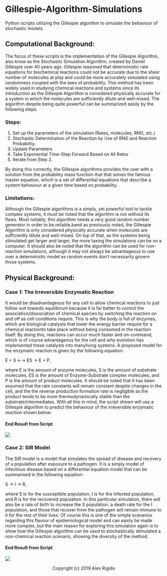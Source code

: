 # Gillespie-Algorithm-Simulations

Python scripts utilizing the Gillespie algorithm to simulate the behaviour of stochastic models.

## Computational Background:

The focus of these scripts is the implementation of the Gillespie Algorithm, also know as the Stochastic Simulation Algorithm, created by Daniel Gillespie over 40 years ago. Gillespie reasoned that deterministic rate equations for biochemical reactions could not be accurate due to the sheer number of molecules at play and could be more accurately simulated using randomness coupled with the laws of probability. This method has been widely used in studying chemical reactions and systems since its introduction as the Gillespie Algorithm is considered physically accurate for a system in which the molecules are sufficiently dilute and well-mixed. The algorithm despite being quite powerful can be summarized easily by the following steps.

### Steps:

1.  Set up the parameters of the simulation (Rates, molecules, RNG, etc.)
2.  Stochastic Determination of the Reaction by Use of RNG and Reaction Probabiltiy.
3.  Update Parameters
4.  Take Exponential Time-Step Forward Based on All Rates
5.  Iterate from Step 2.

By doing this correctly, the Gillespie algorithms provides the user with a solution from the probability mass function that that solves the famous master equation, which is a set of differential equations that describe a system behaviour at a given time based on probability.

### Limitations:

Although the Gillespie algorithms is a simply, yet powerful tool to tackle complex systems, it must be noted that the algorithm is not without its flaws. Most notably, this algorithm needs a very good random number generator in order to be  reliable,band as previously noted, the Gillespie Algorithm is only considered physically accurate when molecules are sufficiently dilute and well-mixed. On top of that, as the systems being stimulated get larger and larger, the more taxing the simulations can be on a computer. It should also be noted that the algorithm can be used for non-reaction simulations, although it may not always be advantageous to use over a deterministic model as random events don’t necessarily govern those systems.

## Physical Background:

### Case 1: The Irreversible Enzymatic Reaction

It would be disadvantageous for any cell to allow chemical reactions to just follow suit towards equilibrium because it is far better to control the association/dissociation of chemical species by switching the reaction on and off as cell conditions require. This is why the body is full of enzymes, which are biological catalysts that lower the energy barrier require for a chemical reactionto take place without being consumed in the reaction itself. By doing this, reactions can occur much faster and on-command, which is of course advantageous for the cell and why evolution has implemented these catalysts  into  manyliving  systems.   A  proposed  model  for  the  enzymatic  reaction  is  given  by the following equation:

E + S ←→ ES → E + P,

where E is the amount of enzyme molecules, S is the amount of substrate molecules, ES is the amount of Enzyme-Substrate complex molecules, and P is the amount of product molecules. It should be noted that it has been assumed that the rate constants will remain constant despite changes in the cell, and the the reverse production formation rate is negligible as the product tends to be more thermodynamically stable than the substrate/intermediates. With all this in mind, the script shown will use a Gillespie algorithm to predict the behaviour of the irreversible enzymatic reaction shown below:


#### End Result from Script

![](https://github.com/a-rigido/Gillespie-Algorithm-Simulations/blob/master/irrEnzymaticReaction.png)

### Case 2: SIR Model

The SIR model is a model that simulates the spread of disease and recovery of a population after exposure to a pathogen. It is a simply model of infectious disease based on a differential equation model that can be summarised in the following equation:

S → I → R,

where S is for the susceptible population, I is for the Infected population, and R is for the recovered population. In this  particular simulation, there will also be a rate of birth to increase the S population, a death rate for the I population, and those that recover from the pathogen will remain immune to it for the rest of their lives. Of course this is one of the simple scenarios regarding this flavour of epidemiological model and can easily be made more complex, but the main reason for exploring this simulation again is to show how the Gillespie algorithm can be used to stochastically stimulated a non-chemical reaction scenario, showing the diversity of the method.

#### End Result from Script

![](https://github.com/a-rigido/Gillespie-Algorithm-Simulations/blob/master/SIRmodel.png)


<p align="center">
Copyright (c) 2019 Alex Rigido
</p> 
